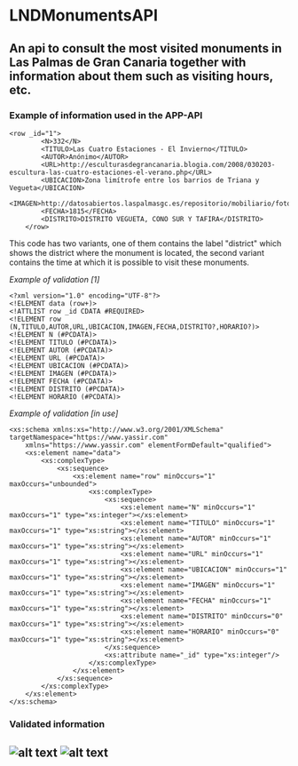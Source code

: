 # LNDMonumentsAPI
An api to consult the most visited monuments in Las Palmas de Gran Canaria together with information about them such as visiting hours, etc.
-----------------------------------------------------------------------------------------------------------------------------
### Example of information used in the APP-API
```
<row _id="1">
        <N>332</N>
        <TITULO>Las Cuatro Estaciones - El Invierno</TITULO>
        <AUTOR>Anónimo</AUTOR>
        <URL>http://esculturasdegrancanaria.blogia.com/2008/030203-escultura-las-cuatro-estaciones-el-verano.php</URL>
        <UBICACION>Zona limítrofe entre los barrios de Triana y Vegueta</UBICACION>
        <IMAGEN>http://datosabiertos.laspalmasgc.es/repositorio/mobiliario/fotos_monumentos/332.JPG</IMAGEN>
        <FECHA>1815</FECHA>
        <DISTRITO>DISTRITO VEGUETA, CONO SUR Y TAFIRA</DISTRITO>
    </row>
```

This code has two variants, one of them contains the label "district" which shows the district where the monument is located, the second variant contains the time at which it is possible to visit these monuments.

_Example of validation [1]_
```
<?xml version="1.0" encoding="UTF-8"?>
<!ELEMENT data (row+)>
<!ATTLIST row _id CDATA #REQUIRED>
<!ELEMENT row (N,TITULO,AUTOR,URL,UBICACION,IMAGEN,FECHA,DISTRITO?,HORARIO?)>
<!ELEMENT N (#PCDATA)>
<!ELEMENT TITULO (#PCDATA)>
<!ELEMENT AUTOR (#PCDATA)>
<!ELEMENT URL (#PCDATA)>
<!ELEMENT UBICACION (#PCDATA)>
<!ELEMENT IMAGEN (#PCDATA)>
<!ELEMENT FECHA (#PCDATA)>
<!ELEMENT DISTRITO (#PCDATA)>
<!ELEMENT HORARIO (#PCDATA)>
```
_Example of validation [in use]_
```
<xs:schema xmlns:xs="http://www.w3.org/2001/XMLSchema" targetNamespace="https://www.yassir.com"
    xmlns="https://www.yassir.com" elementFormDefault="qualified">
    <xs:element name="data">
        <xs:complexType>
            <xs:sequence>
                <xs:element name="row" minOccurs="1" maxOccurs="unbounded">
                    <xs:complexType>
                        <xs:sequence>
                            <xs:element name="N" minOccurs="1" maxOccurs="1" type="xs:integer"></xs:element>
                            <xs:element name="TITULO" minOccurs="1" maxOccurs="1" type="xs:string"></xs:element>
                            <xs:element name="AUTOR" minOccurs="1" maxOccurs="1" type="xs:string"></xs:element>
                            <xs:element name="URL" minOccurs="1" maxOccurs="1" type="xs:string"></xs:element>
                            <xs:element name="UBICACION" minOccurs="1" maxOccurs="1" type="xs:string"></xs:element>
                            <xs:element name="IMAGEN" minOccurs="1" maxOccurs="1" type="xs:string"></xs:element>
                            <xs:element name="FECHA" minOccurs="1" maxOccurs="1" type="xs:string"></xs:element>
                            <xs:element name="DISTRITO" minOccurs="0" maxOccurs="1" type="xs:string"></xs:element>
                            <xs:element name="HORARIO" minOccurs="0" maxOccurs="1" type="xs:string"></xs:element>
                        </xs:sequence>
                        <xs:attribute name="_id" type="xs:integer"/>
                    </xs:complexType>                   
                </xs:element>
            </xs:sequence>
        </xs:complexType>
    </xs:element>
</xs:schema>
```

### Validated information
![alt text]()
![alt text]()
-----------------------------------------------------------------------------------------------------------------------------

